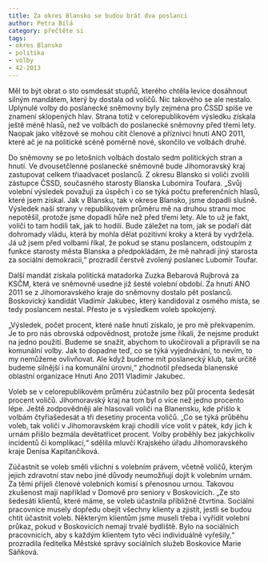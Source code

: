 ```yaml
---
title: Za okres Blansko se budou brát dva poslanci
author: Petra Bílá
category: přečtěte si
tags:
- okres Blansko
- politika
- volby
- 42-2013
---
```


Měl to být obrat o sto osmdesát stupňů, kterého chtěla levice dosáhnout silným mandátem, který by dostala od voličů. Nic takového se ale nestalo. Uplynulé volby do poslanecké sněmovny byly zejména pro ČSSD spíše ve znamení sklopených hlav. Strana totiž v celorepublikovém výsledku získala ještě méně hlasů, než ve volbách do poslanecké sněmovny před třemi lety. Naopak jako vítězové se mohou cítit členové a příznivci hnutí ANO 2011, které ač je na politické scéně poměrně nové, skončilo ve volbách druhé. 

Do sněmovny se po letošních volbách dostalo sedm politických stran a hnutí. Ve dvousetčlenné poslanecké sněmovně bude Jihomoravský kraj zastupovat celkem třiaadvacet poslanců. Z okresu Blansko si voliči zvolili zástupce ČSSD, současného starosty Blanska Lubomíra Toufara. „Svůj volební výsledek považuji za úspěch i co se týká počtu preferenčních hlasů, které jsem získal. Jak v Blansku, tak v okrese Blansko, jsme dopadli slušně. Výsledek naší strany v republikovém průměru mě na druhou stranu moc nepotěšil, protože jsme dopadli hůře než před třemi lety. Ale to už je fakt, voliči to tam hodili tak, jak to hodili. Bude záležet na tom, jak se podaří dát dohromady vládu, která by mohla dělat pozitivní kroky a která by vydržela. Já už jsem před volbami říkal, že pokud se stanu poslancem, odstoupím z funkce starosty města Blanska a předpokládám, že mě nahradí jiný starosta za sociální demokracii,“ prozradil čerstvě zvolený poslanec Lubomír Toufar. 

Další mandát získala politická matadorka Zuzka Bebarová Rujbrová za KSČM, která ve sněmovně usedne již šesté volební období. Za hnutí ANO 2011 se z Jihomoravského kraje do sněmovny dostalo pět poslanců. Boskovický kandidát Vladimír Jakubec, který kandidoval z osmého místa, se tedy poslancem nestal. Přesto je s výsledkem voleb spokojený. 

„Výsledek, počet procent, které naše hnutí získalo, je pro mě překvapením. Je to pro nás obrovská odpovědnost, protože jsme říkali, že nejsme produkt na jedno použití. Budeme se snažit, abychom to ukočírovali a připravili se na komunální volby. Jak to dopadne teď, co se týká vyjednávání, to nevím, to my nemůžeme ovlivňovat. Ale když budeme mít poslanecký klub, tak určitě budeme silnější i na komunální úrovni,“ zhodnotil předseda blanenské oblastní organizace Hnutí Ano 2011 Vladimír Jakubec. 

Voleb se v celorepublikovém průměru zúčastnilo bez půl procenta šedesát procent voličů. Jihomoravský kraj na tom byl o více než jedno procento lépe. Ještě zodpovědněji ale hlasovali voliči na Blanensku, kde přišlo k volbám čtyřiašedesát a tři desetiny procenta voličů. „Co se týká průběhu voleb, tak voliči v Jihomoravském kraji chodili více volit v pátek, kdy jich k urnám přišlo bezmála devětatřicet procent. Volby proběhly bez jakýchkoliv incidentů či komplikací,“ sdělila mluvčí Krajského úřadu Jihomoravského kraje Denisa Kapitančíková. 

Zúčastnit se voleb směli všichni s volebním právem, včetně voličů, kterým jejich zdravotní stav nebo jiné důvody neumožňují dojít k volebním urnám. Za těmi přijeli členové volebních komisí s přenosnou urnou. Takovou zkušenost mají například v Domově pro seniory v Boskovicích. „Ze sto šedesáti klientů, které máme, se voleb účastnila přibližně čtvrtina. Sociální pracovnice musely dopředu obejít všechny klienty a zjistit, jestli se budou chtít účastnit voleb. Některým klientům jsme museli třeba i vyřídit volební průkaz, pokud v Boskovicích nemají trvalé bydliště. Bylo na sociálních pracovnicích, aby s každým klientem tyto věci individuálně vyřešily,“ prozradila ředitelka Městské správy sociálních služeb Boskovice Marie Sáňková.